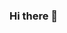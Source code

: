 ### Hi there 👋

<!--
**MateuszSu/MateuszSu** is a ✨ _special_ ✨ repository because its `README.md` (this file) appears on your GitHub profile.
- 👨‍🎓 Thrid Year Computer Engineering Student
- 🌱 I’m currently learning Spring Boot
- 🧠 Interested in Computer Hardware
- ☕ Coffe lover

[![Top Langs](https://github-readme-stats.vercel.app/api/top-langs/?username=MateuszSu&layout=compact)](https://github.com/anuraghazra/github-readme-stats)
